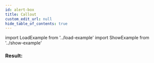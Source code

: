 ```yaml
---
id: alert-box
title: Callout
custom_edit_url: null
hide_table_of_contents: true
---
```


import LoadExample from '../load-example'
import ShowExample from '../show-example'

<ShowExample file="alert-box.html" />

### Result:

<LoadExample file="alert-box.html" />